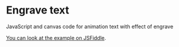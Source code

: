 # Engrave text

JavaScript and canvas code for animation text with effect of engrave

[You can look at the example on JSFiddle](http://jsfiddle.net/kuzroman/bo0n8L3e/).
